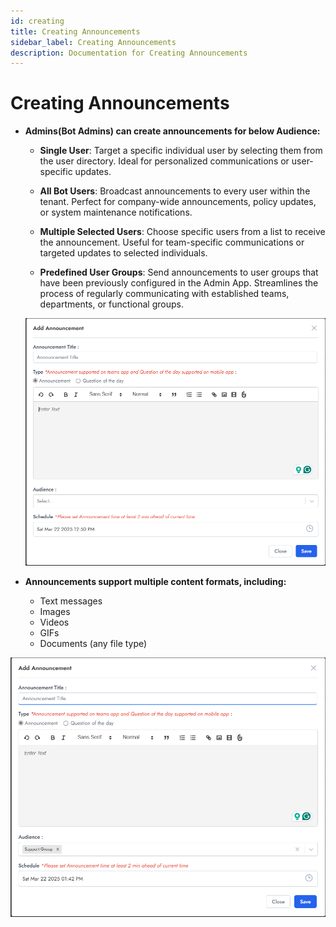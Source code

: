 ```yaml
---
id: creating
title: Creating Announcements
sidebar_label: Creating Announcements
description: Documentation for Creating Announcements
---
```


# Creating Announcements

- **Admins(Bot Admins) can create announcements for below Audience:**
  - **Single User**: Target a specific individual user by selecting them from the user directory. Ideal for personalized communications or user-specific updates.

  - **All Bot Users**: Broadcast announcements to every user within the tenant. Perfect for company-wide announcements, policy updates, or system maintenance notifications.
  
  - **Multiple Selected Users**: Choose specific users from a list to receive the announcement. Useful for team-specific communications or targeted updates to selected individuals.
  
  - **Predefined User Groups**: Send announcements to user groups that have been previously configured in the Admin App. Streamlines the process of regularly communicating with established teams, departments, or functional groups.


  ![Create Announcement](../../static/img/Announcements/Create_Announcement.png)


- **Announcements support multiple content formats, including:**
  - Text messages
  - Images
  - Videos
  - GIFs
  - Documents (any file type)


![Group Announcement](../../static/img/Announcements/Group_Announcement.png)